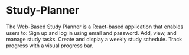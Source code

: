 # Study-Planner
The Web-Based Study Planner is a React-based application that enables users to:  Sign up and log in using email and password. Add, view, and manage study tasks. Create and display a weekly study schedule. Track progress with a visual progress bar.
